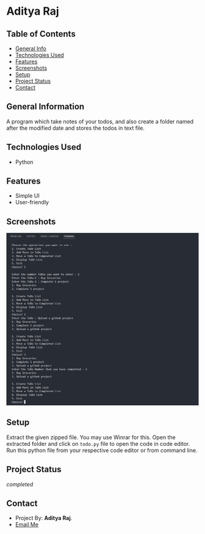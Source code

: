 # Aditya Raj

## Table of Contents
* [General Info](#general-information)
* [Technologies Used](#technologies-used)
* [Features](#features)
* [Screenshots](#screenshots)
* [Setup](#setup)
* [Project Status](#project-status)
* [Contact](#contact)

## General Information
A program which take notes of your todos, and also create a folder named after the
modified date and stores the todos in text file.

## Technologies Used
- Python

## Features
- Simple UI
- User-friendly

## Screenshots
![Output screenshot](OUTPUT/output.jpg)

## Setup
Extract the given zipped file. You may use Winrar for this. 
Open the extracted folder and click on `todo.py` file to open the code in code editor.
Run this python file from your respective code editor or from command line.

## Project Status
 _completed_

## Contact
- Project By: **Aditya Raj**.
- <a href="mailto:araj.mishra2000@gmail.com">Email Me</a>
